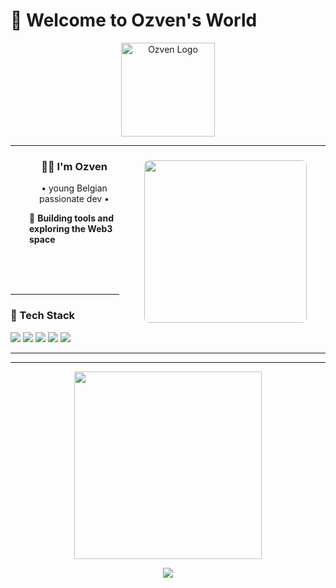 # 👾 Welcome to Ozven's World

<p align="center">
  <img src="https://avatars.githubusercontent.com/u/204519472?v=4" width="150" alt="Ozven Logo"/>
</p>

---

<div style="margin: 0 30px;">
  <img src="https://user-images.githubusercontent.com/74038190/225813708-98b745f2-7d22-48cf-9150-083f1b00d6c9.gif"
       align="right" width="260" style="margin-left: 40px; border-radius: 8px;" />

  <h3 align="center">👨‍💻 I'm <strong>Ozven</strong></h3>

  <p align="center">
    • young Belgian passionate dev •
  </p>

  <p>🧠 <strong>Building tools and exploring the Web3 space</strong></p>
</div>

<br><br><br>

---

### 🧰 Tech Stack

<p align="left">
  <img src="https://img.shields.io/badge/Solana-4A00E0?style=for-the-badge&logo=solana&logoColor=white"/>
  <img src="https://img.shields.io/badge/Rust-000000?style=for-the-badge&logo=rust&logoColor=white"/>
  <img src="https://img.shields.io/badge/JavaScript-F7DF1E?style=for-the-badge&logo=javascript&logoColor=black"/>
  <img src="https://img.shields.io/badge/Python-3776AB?style=for-the-badge&logo=python&logoColor=white"/>
  <img src="https://img.shields.io/badge/Phaser-2F3136?style=for-the-badge&logo=phaser&logoColor=white"/>
</p>

---

---

<p align="center">
  <img src="https://private-user-images.githubusercontent.com/74038190/371756373-fddcdbcd-5ea2-4416-9f59-ca7fd9394aca.gif" width="300"/>
</p>

<p align="center">
  <img src="https://capsule-render.vercel.app/api?type=wave&color=4A00E0&height=120&section=footer"/>
</p>
